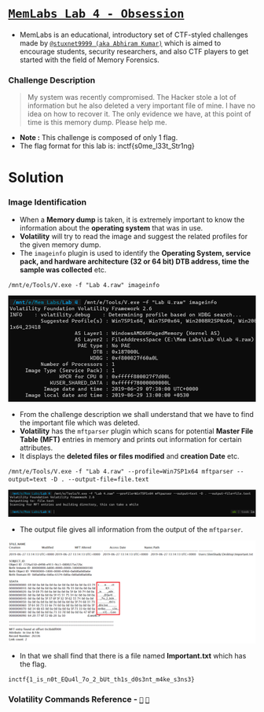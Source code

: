 # [`MemLabs Lab 4 - Obsession`](https://mega.nz/#!Tx41jC5K!ifdu9DUair0sHncj5QWImJovfxixcAY-gt72mCXmYrE)

- MemLabs is an educational, introductory set of CTF-styled challenges made by [`@stuxnet9999 (aka Abhiram Kumar)`](https://github.com/stuxnet999) which is aimed to encourage students, security researchers, and also CTF players to get started with the field of Memory Forensics.

### Challenge Description

> My system was recently compromised. 
> The Hacker stole a lot of information but he also deleted a very important file of mine. 
> I have no idea on how to recover it. 
> The only evidence we have, at this point of time is this memory dump. 
> Please help me.

- **Note :** This challenge is composed of only 1 flag.
- The flag format for this lab is: inctf{s0me_l33t_Str1ng}

# Solution

### Image Identification 

- When a **Memory dump** is taken, it is extremely important to know the information about the **operating system** that was in use.
- **Volatility** will try to read the image and suggest the related profiles for the given memory dump. 
- The `imageinfo` plugin is used to identify the **Operating System, service pack, and hardware architecture (32 or 64 bit) DTB address, time the sample was collected** etc.

```
/mnt/e/Tools/V.exe -f "Lab 4.raw" imageinfo
```

![](https://github.com/a3X3k/MemLabs/blob/main/Lab%204/Assets/1.png)

- From the challenge description we shall understand that we have to find the important file which was deleted.
- **Volatility** has the `mftparser` plugin which scans for potential **Master File Table (MFT)** entries in memory and prints out information for certain attributes.
- It displays the **deleted files or files modified** and **creation Date** etc.

```
/mnt/e/Tools/V.exe -f "Lab 4.raw" --profile=Win7SP1x64 mftparser --output=text -D . --output-file=file.text
```

![](https://github.com/a3X3k/MemLabs/blob/main/Lab%204/Assets/2.png)

- The output file gives all information from the output of the `mftparser`.

![](https://github.com/a3X3k/MemLabs/blob/main/Lab%204/Assets/3.png)

- In that we shall find that there is a file named **Important.txt** which has the flag.

```
inctf{1_is_n0t_EQu4l_7o_2_bUt_th1s_d0s3nt_m4ke_s3ns3}
```

### Volatility Commands Reference - [`📖`](https://github.com/volatilityfoundation/volatility/wiki/Command-Reference#dumpfiles) [`📖`](https://www.codersnoon.com/2021/01/volatility-cheatsheet-memory-forensics.html) 



